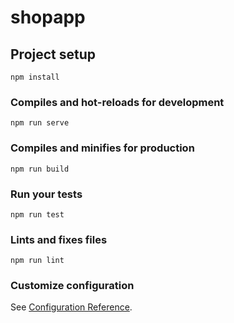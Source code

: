 <!--
 * @Description: In User Settings Edit
 * @Author: your name
 * @Date: 2019-09-24 09:17:10
 * @LastEditTime: 2019-09-24 09:17:10
 * @LastEditors: your name
 -->
# shopapp

## Project setup
```
npm install
```

### Compiles and hot-reloads for development
```
npm run serve
```

### Compiles and minifies for production
```
npm run build
```

### Run your tests
```
npm run test
```

### Lints and fixes files
```
npm run lint
```

### Customize configuration
See [Configuration Reference](https://cli.vuejs.org/config/).